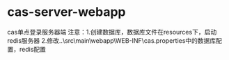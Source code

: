 # cas-server-webapp
cas单点登录服务器端
注意：1.创建数据库，数据库文件在resources下，启动redis服务器
2.修改..\src\main\webapp\WEB-INF\cas.properties中的数据库配置，redis配置
